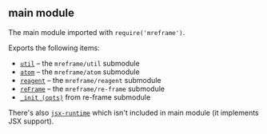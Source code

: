 ## main module

The main module imported with `require('mreframe')`.

Exports the following items:
* [`util`](util.md) – the `mreframe/util` submodule
* [`atom`](atom.md) – the `mreframe/atom` submodule
* [`reagent`](reagent.md) – the `mreframe/reagent` submodule
* [`reFrame`](re-frame.md) – the `mreframe/re-frame` submodule
* [`_init (opts)`](re-frame.md#_init-opts) from re-frame submodule

There's also [`jsx-runtime`](jsx-runtime.md) which isn't included in main module (it implements JSX support).
